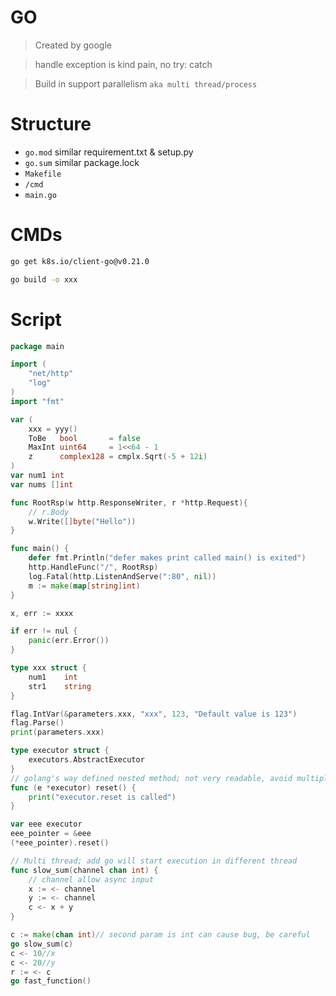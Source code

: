 # GO
> Created by google

> handle exception is kind pain, no try: catch

> Build in support parallelism `aka multi thread/process`

# Structure
- `go.mod` similar requirement.txt & setup.py
- `go.sum` similar package.lock
- `Makefile`
- `/cmd`
- `main.go`

# CMDs
```bash
go get k8s.io/client-go@v0.21.0

go build -o xxx

```

# Script
```go
package main

import (
    "net/http"
    "log"
)
import "fmt"

var (
    xxx = yyy()
	ToBe   bool       = false
	MaxInt uint64     = 1<<64 - 1
	z      complex128 = cmplx.Sqrt(-5 + 12i)
)
var num1 int
var nums []int

func RootRsp(w http.ResponseWriter, r *http.Request){
    // r.Body
    w.Write([]byte("Hello"))
}

func main() {
    defer fmt.Println("defer makes print called main() is exited")
    http.HandleFunc("/", RootRsp)
    log.Fatal(http.ListenAndServe(":80", nil))
    m := make(map[string]int)
}

x, err := xxxx

if err != nul {
    panic(err.Error())
}

type xxx struct {
    num1    int
    str1    string
}

flag.IntVar(&parameters.xxx, "xxx", 123, "Default value is 123")
flag.Parse()
print(parameters.xxx)

type executor struct {
	executors.AbstractExecutor
}
// golang's way defined nested method; not very readable, avoid multiple level nested
func (e *executor) reset() {
    print("executor.reset is called")
}

var eee executor
eee_pointer = &eee
(*eee_pointer).reset()

// Multi thread; add go will start execution in different thread
func slow_sum(channel chan int) {
    // channel allow async input
    x := <- channel
    y := <- channel
    c <- x + y
}

c := make(chan int)// second param is int can cause bug, be careful
go slow_sum(c)
c <- 10//x
c <- 20//y
r := <- c
go fast_function()
```